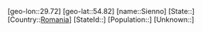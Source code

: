 ﻿---
location: [54.82,29.72]
type: City
tags:
- geo/City


SpocWebEntityId: 34255
isDeleted: false
confidential: public

---
[geo-lon::29.72]
[geo-lat::54.82]
[name::Sienno]
[State::]
[Country::[Romania](geo/Continent/Europe/Romania.md)]
[StateId::]
[Population::]
[Unknown::]

